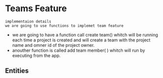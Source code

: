 # Teams Feature
    implementaion details 
    we are going to use functions to implemet team feature
   *  we are going to have a function call  create team() whitch will be running each time a project is created and will create a team with the project name and omner id of the project owner.
   *  anouther function is called add team member( ) whitch will run by executing from the app. 

## Entities
    